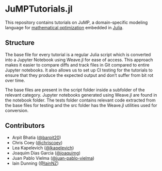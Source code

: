 # JuMPTutorials.jl
This repository contains tutorials on JuMP, a domain-specific modeling language for [mathematical optimization](http://en.wikipedia.org/wiki/Mathematical_optimization) embedded in [Julia](http://julialang.org/).

## Structure

The base file for every tutorial is a regular Julia script 
which is converted into a Jupyter Notebook using Weave.jl for ease of access.
This approach makes it easier to compare diffs and track files in Git compared to entire Jupyter notebooks. 
It also allows us to set up CI testing for the tutorials to ensure that they produce the expected output 
and don’t suffer from bit rot over time.

The base files are present in the script folder inside a subfolder of the relevant category.
Jupyter notebooks generated using Weave.jl are found in the notebook folder. 
The tests folder contains relevant code extracted from the base files for testing and 
the src folder has the Weave.jl utilities used for conversion.

## Contributors

- Arpit Bhatia ([@barpit20](https://github.com/barpit20))
- Chris Coey ([@chriscoey](https://github.com/chriscoey))
- Lea Kapelevich ([@lkapelevich](https://github.com/lkapelevich))
- Joaquim Dias Garcia ([@joaquimg](https://github.com/joaquimg))
- Juan Pablo Vielma ([@juan-pablo-vielma](https://github.com/juan-pablo-vielma))
- Iain Dunning ([@IainNZ](https://github.com/IainNZ))